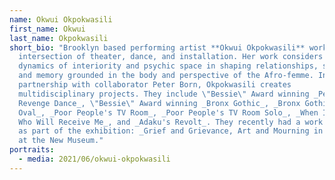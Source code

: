 ```yaml
---
name: Okwui Okpokwasili
first_name: Okwui
last_name: Okpokwasili
short_bio: "Brooklyn based performing artist **Okwui Okpokwasili** works at the
  intersection of theater, dance, and installation. Her work considers the
  dynamics of interiority and psychic space in shaping relationships, sociality,
  and memory grounded in the body and perspective of the Afro-femme. In
  partnership with collaborator Peter Born, Okpokwasili creates
  multidisciplinary projects. They include \"Bessie\" Award winning _Pent-Up: A
  Revenge Dance_, \"Bessie\" Award winning _Bronx Gothic_, _Bronx Gothic: The
  Oval_, _Poor People's TV Room_, _Poor People's TV Room Solo_, _When I Return
  Who Will Receive Me_, and _Adaku's Revolt_. They recently had a work installed
  as part of the exhibition: _Grief and Grievance, Art and Mourning in America_
  at the New Museum."
portraits:
  - media: 2021/06/okwui-okpokwasili
---
```

